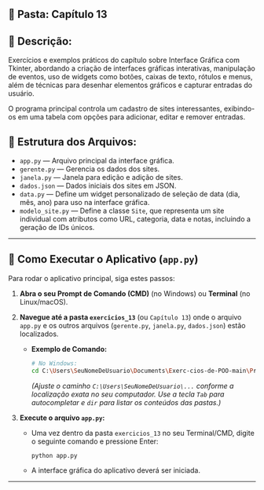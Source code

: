## 📁 Pasta: Capítulo 13

## 📌 Descrição:
Exercícios e exemplos práticos do capítulo sobre Interface Gráfica com Tkinter, abordando a criação de interfaces gráficas interativas, manipulação de eventos, uso de widgets como botões, caixas de texto, rótulos e menus, além de técnicas para desenhar elementos gráficos e capturar entradas do usuário.

O programa principal controla um cadastro de sites interessantes, exibindo-os em uma tabela com opções para adicionar, editar e remover entradas.

## 📂 Estrutura dos Arquivos:

* `app.py` — Arquivo principal da interface gráfica.
* `gerente.py` — Gerencia os dados dos sites.
* `janela.py` — Janela para edição e adição de sites.
* `dados.json` — Dados iniciais dos sites em JSON.
* `data.py` — Define um widget personalizado de seleção de data (dia, mês, ano) para uso na interface gráfica.
* `modelo_site.py` — Define a classe `Site`, que representa um site individual com atributos como URL, categoria, data e notas, incluindo a geração de IDs únicos.


---

## 🚀 Como Executar o Aplicativo (`app.py`)

Para rodar o aplicativo principal, siga estes passos:

1.  **Abra o seu Prompt de Comando (CMD)** (no Windows) ou **Terminal** (no Linux/macOS).

2.  **Navegue até a pasta `exercicios_13`** (ou `Capítulo 13`) onde o arquivo `app.py` e os outros arquivos (`gerente.py`, `janela.py`, `dados.json`) estão localizados.
    * **Exemplo de Comando:**
        ```bash
        # No Windows:
        cd C:\Users\SeuNomeDeUsuario\Documents\Exerc-cios-de-POO-main\ProjetosPOO\exercicios_13
        ```
        *(Ajuste o caminho `C:\Users\SeuNomeDeUsuario\...` conforme a localização exata no seu computador. Use a tecla `Tab` para autocompletar e `dir` para listar os conteúdos das pastas.)*

3.  **Execute o arquivo `app.py`:**
    * Uma vez dentro da pasta `exercicios_13` no seu Terminal/CMD, digite o seguinte comando e pressione Enter:
        ```bash
        python app.py
        ```
    * A interface gráfica do aplicativo deverá ser iniciada.

---
